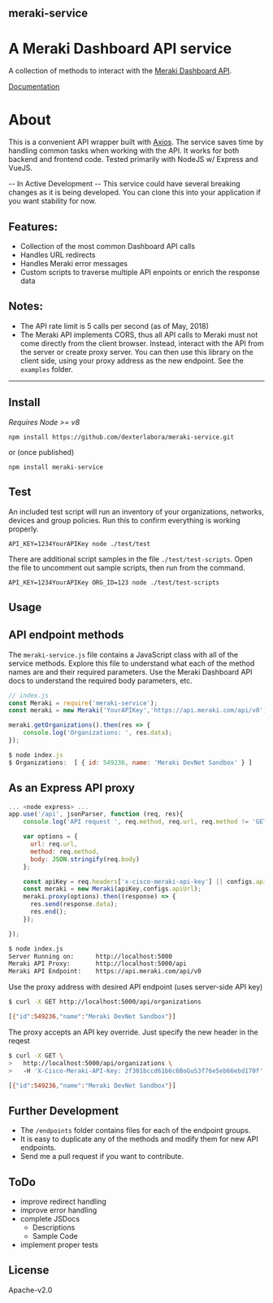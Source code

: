 ## meraki-service

# A Meraki Dashboard API service

A collection of methods to interact with the [Meraki Dashboard API](https://create.meraki.io/guides/dashboard-api/).

[Documentation](https://dexterlabora.github.io/meraki-service/)

# About

This is a convenient API wrapper built with [Axios](https://www.npmjs.com/package/axios). The service saves time by handling common tasks when working with the API. It works for both backend and frontend code. Tested primarily with NodeJS w/ Express and VueJS.

-- In Active Development --
This service could have several breaking changes as it is being developed. You can clone this into your application if you want stability for now.

## Features:

- Collection of the most common Dashboard API calls
- Handles URL redirects
- Handles Meraki error messages
- Custom scripts to traverse multiple API enpoints or enrich the response data

## Notes:

- The API rate limit is 5 calls per second (as of May, 2018)
- The Meraki API implements CORS, thus all API calls to Meraki must not come directly from the client browser. Instead, interact with the API from the server or create proxy server. You can then use this library on the client side, using your proxy address as the new endpoint. See the `examples` folder.

---

## Install

_Requires Node >= v8_

`npm install https://github.com/dexterlabora/meraki-service.git`

or (once published)

`npm install meraki-service`

## Test

An included test script will run an inventory of your organizations, networks, devices and group policies. Run this to confirm everything is working properly.

`API_KEY=1234YourAPIKey node ./test/test`

There are additional script samples in the file `./test/test-scripts`. Open the file to uncomment out sample scripts, then run from the command.

`API_KEY=1234YourAPIKey ORG_ID=123 node ./test/test-scripts`

## Usage

## API endpoint methods

The `meraki-service.js` file contains a JavaScript class with all of the service methods. Explore this file to understand what each of the method names are and their required parameters. Use the Meraki Dashboard API docs to understand the required body parameters, etc.

```js
// index.js
const Meraki = require('meraki-service');
const meraki = new Meraki('YourAPIKey','https://api.meraki.com/api/v0');

meraki.getOrganizations().then(res => {
    console.log('Organizations: ', res.data);
});

$ node index.js
$ Organizations:  [ { id: 549236, name: 'Meraki DevNet Sandbox' } ]
```

## As an Express API proxy

```js
... <node express> ...
app.use('/api', jsonParser, function (req, res){
    console.log('API request ', req.method, req.url, req.method != 'GET' ? req.body:'');

    var options = {
      url: req.url,
      method: req.method,
      body: JSON.stringify(req.body)
    };

    const apiKey = req.headers['x-cisco-meraki-api-key'] || configs.apiKey;
    const meraki = new Meraki(apiKey,configs.apiUrl);
    meraki.proxy(options).then((response) => {
      res.send(response.data);
      res.end();
    });

});
```

```bash
$ node index.js
Server Running on:      http://localhost:5000
Meraki API Proxy:       http://localhost:5000/api
Meraki API Endpoint:    https://api.meraki.com/api/v0
```

Use the proxy address with desired API endpoint (uses server-side API key)

```bash
$ curl -X GET http://localhost:5000/api/organizations

[{"id":549236,"name":"Meraki DevNet Sandbox"}]
```

The proxy accepts an API key override. Just specify the new header in the reqest

```bash
$ curl -X GET \
>   http://localhost:5000/api/organizations \
>   -H 'X-Cisco-Meraki-API-Key: 2f301bccd61b6c6BoGuS3f76e5eb66ebd170f'

[{"id":549236,"name":"Meraki DevNet Sandbox"}]
```

## Further Development

- The `/endpoints` folder contains files for each of the endpoint groups.
- It is easy to duplicate any of the methods and modify them for new API endpoints.
- Send me a pull request if you want to contribute.

## ToDo

- improve redirect handling
- improve error handling
- complete JSDocs
  - Descriptions
  - Sample Code
- implement proper tests

## License

Apache-v2.0
